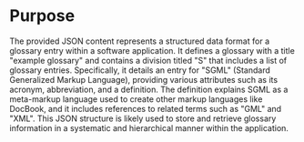 # Purpose
The provided JSON content represents a structured data format for a glossary entry within a software application. It defines a glossary with a title "example glossary" and contains a division titled "S" that includes a list of glossary entries. Specifically, it details an entry for "SGML" (Standard Generalized Markup Language), providing various attributes such as its acronym, abbreviation, and a definition. The definition explains SGML as a meta-markup language used to create other markup languages like DocBook, and it includes references to related terms such as "GML" and "XML". This JSON structure is likely used to store and retrieve glossary information in a systematic and hierarchical manner within the application.
